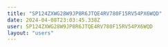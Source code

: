 ```yaml
---
title: "SP124ZXWG28W9JP8R6JTQE4RV780F15RV54PX6WQD"
date: 2024-04-08T23:03:45.338Z
user: SP124ZXWG28W9JP8R6JTQE4RV780F15RV54PX6WQD
layout: "users"
---
```

    